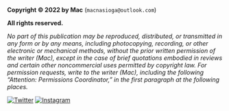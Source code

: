 **Copyright © 2022 by Mac** (`macnasioga@outlook.com`)

**All rights reserved.**

*No part of this publication may be reproduced, distributed, or transmitted in any form or by any means, including photocopying, recording, or other electronic or mechanical methods, without the prior written permission of the writer (Mac), except in the case of brief quotations embodied in reviews and certain other noncommercial uses permitted by copyright law. For permission requests, write to the writer (Mac), including the following “Attention: Permissions Coordinator,” in the first paragraph at the following places.*

[![Twitter](https://img.shields.io/badge/twitter-macnasioga-9cf)](https://twitter.com/macnasioga) [![Instagram](https://img.shields.io/badge/instagram-macnasioga-ff69b4)](https://instagram.com/macnasioga)
